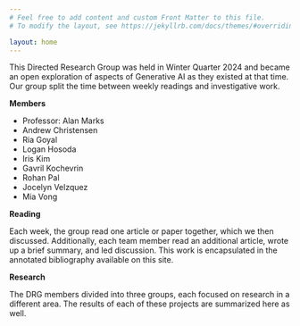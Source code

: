 ```yaml
---
# Feel free to add content and custom Front Matter to this file.
# To modify the layout, see https://jekyllrb.com/docs/themes/#overriding-theme-defaults

layout: home
---
```


This Directed Research Group was held in Winter Quarter 2024 and became an open exploration of aspects of Generative AI as they existed at that time. Our group split the time between weekly readings and investigative work. 

**Members**
- Professor: Alan Marks
- Andrew Christensen
- Ria Goyal
- Logan Hosoda
- Iris Kim
- Gavril Kochevrin
- Rohan Pal
- Jocelyn Velzquez
- Mia Vong

**Reading**

Each week, the group read one article or paper together, which we then discussed. Additionally, each team member read an additional article, wrote up a brief summary, and led discussion. This work is encapsulated in the annotated bibliography available on this site. 

**Research**

The DRG members divided into three groups, each focused on research in a different area. The results of each of these projects are summarized here as well. 